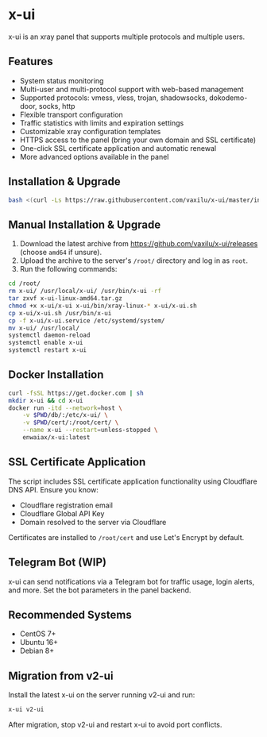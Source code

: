 # x-ui

x-ui is an xray panel that supports multiple protocols and multiple users.

## Features

- System status monitoring
- Multi-user and multi-protocol support with web-based management
- Supported protocols: vmess, vless, trojan, shadowsocks, dokodemo-door, socks, http
- Flexible transport configuration
- Traffic statistics with limits and expiration settings
- Customizable xray configuration templates
- HTTPS access to the panel (bring your own domain and SSL certificate)
- One-click SSL certificate application and automatic renewal
- More advanced options available in the panel

## Installation & Upgrade

```bash
bash <(curl -Ls https://raw.githubusercontent.com/vaxilu/x-ui/master/install.sh)
```

## Manual Installation & Upgrade

1. Download the latest archive from https://github.com/vaxilu/x-ui/releases (choose `amd64` if unsure).
2. Upload the archive to the server's `/root/` directory and log in as `root`.
3. Run the following commands:

```bash
cd /root/
rm x-ui/ /usr/local/x-ui/ /usr/bin/x-ui -rf
tar zxvf x-ui-linux-amd64.tar.gz
chmod +x x-ui/x-ui x-ui/bin/xray-linux-* x-ui/x-ui.sh
cp x-ui/x-ui.sh /usr/bin/x-ui
cp -f x-ui/x-ui.service /etc/systemd/system/
mv x-ui/ /usr/local/
systemctl daemon-reload
systemctl enable x-ui
systemctl restart x-ui
```

## Docker Installation

```bash
curl -fsSL https://get.docker.com | sh
mkdir x-ui && cd x-ui
docker run -itd --network=host \
    -v $PWD/db/:/etc/x-ui/ \
    -v $PWD/cert/:/root/cert/ \
    --name x-ui --restart=unless-stopped \
    enwaiax/x-ui:latest
```

## SSL Certificate Application

The script includes SSL certificate application functionality using Cloudflare DNS API. Ensure you know:

- Cloudflare registration email
- Cloudflare Global API Key
- Domain resolved to the server via Cloudflare

Certificates are installed to `/root/cert` and use Let's Encrypt by default.

## Telegram Bot (WIP)

x-ui can send notifications via a Telegram bot for traffic usage, login alerts, and more. Set the bot parameters in the panel backend.

## Recommended Systems

- CentOS 7+
- Ubuntu 16+
- Debian 8+

## Migration from v2-ui

Install the latest x-ui on the server running v2-ui and run:

```bash
x-ui v2-ui
```

After migration, stop v2-ui and restart x-ui to avoid port conflicts.

